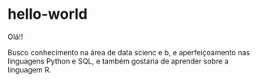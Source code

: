 # hello-world
Olá!!



Busco conhecimento na área de data scienc e b,  e aperfeiçoamento nas linguagens Python e SQL, e também gostaria de aprender sobre a linguagem R.
